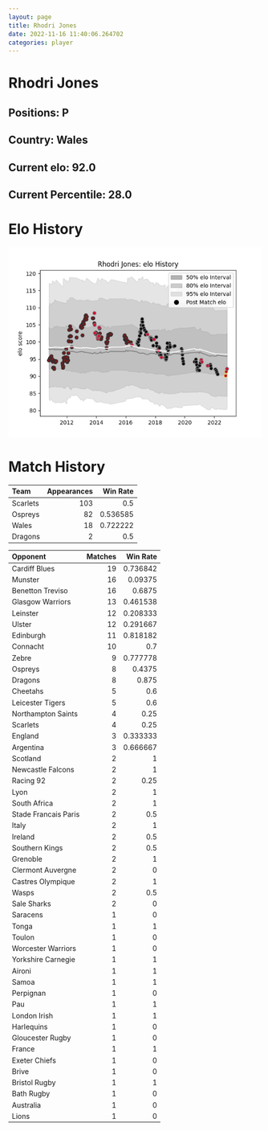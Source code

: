 ```yaml
---  
layout: page  
title: Rhodri Jones  
date: 2022-11-16 11:40:06.264702  
categories: player  
---
```

# Rhodri Jones

## Positions: P

## Country: Wales

## Current elo: 92.0

## Current Percentile: 28.0

# Elo History


![elo history](history_RhodriJones.png)
# Match History


| Team     |   Appearances |   Win Rate |
|:---------|--------------:|-----------:|
| Scarlets |           103 |   0.5      |
| Ospreys  |            82 |   0.536585 |
| Wales    |            18 |   0.722222 |
| Dragons  |             2 |   0.5      |

| Opponent             |   Matches |   Win Rate |
|:---------------------|----------:|-----------:|
| Cardiff Blues        |        19 |   0.736842 |
| Munster              |        16 |   0.09375  |
| Benetton Treviso     |        16 |   0.6875   |
| Glasgow Warriors     |        13 |   0.461538 |
| Leinster             |        12 |   0.208333 |
| Ulster               |        12 |   0.291667 |
| Edinburgh            |        11 |   0.818182 |
| Connacht             |        10 |   0.7      |
| Zebre                |         9 |   0.777778 |
| Ospreys              |         8 |   0.4375   |
| Dragons              |         8 |   0.875    |
| Cheetahs             |         5 |   0.6      |
| Leicester Tigers     |         5 |   0.6      |
| Northampton Saints   |         4 |   0.25     |
| Scarlets             |         4 |   0.25     |
| England              |         3 |   0.333333 |
| Argentina            |         3 |   0.666667 |
| Scotland             |         2 |   1        |
| Newcastle Falcons    |         2 |   1        |
| Racing 92            |         2 |   0.25     |
| Lyon                 |         2 |   1        |
| South Africa         |         2 |   1        |
| Stade Francais Paris |         2 |   0.5      |
| Italy                |         2 |   1        |
| Ireland              |         2 |   0.5      |
| Southern Kings       |         2 |   0.5      |
| Grenoble             |         2 |   1        |
| Clermont Auvergne    |         2 |   0        |
| Castres Olympique    |         2 |   1        |
| Wasps                |         2 |   0.5      |
| Sale Sharks          |         2 |   0        |
| Saracens             |         1 |   0        |
| Tonga                |         1 |   1        |
| Toulon               |         1 |   0        |
| Worcester Warriors   |         1 |   0        |
| Yorkshire Carnegie   |         1 |   1        |
| Aironi               |         1 |   1        |
| Samoa                |         1 |   1        |
| Perpignan            |         1 |   0        |
| Pau                  |         1 |   1        |
| London Irish         |         1 |   1        |
| Harlequins           |         1 |   0        |
| Gloucester Rugby     |         1 |   0        |
| France               |         1 |   1        |
| Exeter Chiefs        |         1 |   0        |
| Brive                |         1 |   0        |
| Bristol Rugby        |         1 |   1        |
| Bath Rugby           |         1 |   0        |
| Australia            |         1 |   0        |
| Lions                |         1 |   0        |